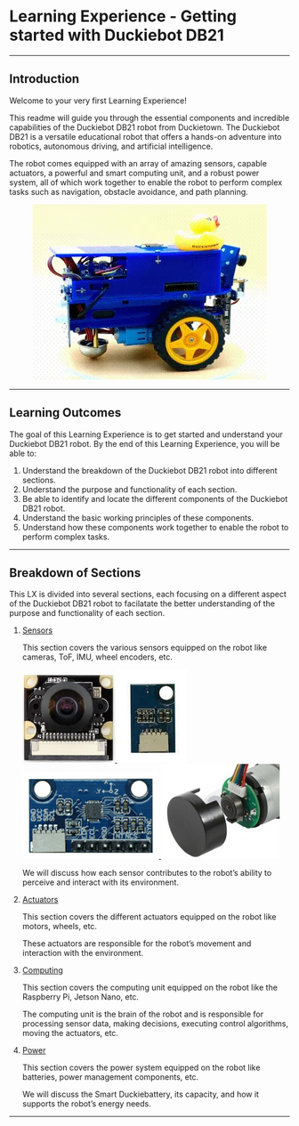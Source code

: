 # Learning Experience - Getting started with Duckiebot DB21

---

## Introduction

Welcome to your very first Learning Experience!

This readme will guide you through the essential components and incredible capabilities of the Duckiebot DB21 robot from Duckietown.
The Duckiebot DB21 is a versatile educational robot that offers a hands-on adventure into robotics, autonomous driving, and artificial intelligence.

The robot comes equipped with an array of amazing sensors, capable actuators, a powerful and smart computing unit, and a robust power system, all of which work together to enable the robot to perform complex tasks such as navigation, obstacle avoidance, and path planning.

<div align="center">
<img src="images/DB21J4_turning.webp" alt="Rotating Duckiebot DB21">
</div>

---

## Learning Outcomes

The goal of this Learning Experience is to get started and understand your Duckiebot DB21 robot.
By the end of this Learning Experience, you will be able to:

1. Understand the breakdown of the Duckiebot DB21 robot into different sections.
2. Understand the purpose and functionality of each section.
3. Be able to identify and locate the different components of the Duckiebot DB21 robot.
4. Understand the basic working principles of these components.
5. Understand how these components work together to enable the robot to perform complex tasks.

---

## Breakdown of Sections

This LX is divided into several sections, each focusing on a different aspect of the Duckiebot DB21 robot to facilatate the better understanding of the purpose and functionality of each section.

1. [Sensors](sensors.md)

    This section covers the various sensors equipped on the robot like cameras, ToF, IMU, wheel encoders, etc.

    <div id="sensor_icons">
    <a href="sensors.md#camera">
        <img src="images/camera.jpg" alt="Camera" title="Camera">
    </a>
    <a href="sensors.md#tof-sensor">
        <img src="images/tof.jpg" alt="ToF Sensor" title="ToF Sensor">
    </a>
    <a href="sensors.md#imu">
        <img src="images/imu.png" alt="IMU" title="IMU">
    </a>
    <a href="sensors.md#encoders">
        <img src="images/encoder.jpg" alt="Encoders" title="Encoders">
    </a>
    </div>
    
    We will discuss how each sensor contributes to the robot’s ability to perceive and interact with its environment.

2. [Actuators](actuators.md)

    This section covers the different actuators equipped on the robot like motors, wheels, etc.
    
    These actuators are responsible for the robot’s movement and interaction with the environment.

3. [Computing](computing.md)

    This section covers the computing unit equipped on the robot like the Raspberry Pi, Jetson Nano, etc.
    
    The computing unit is the brain of the robot and is responsible for processing sensor data, making decisions, executing control algorithms, moving the actuators, etc.

4. [Power](power.md)

    This section covers the power system equipped on the robot like batteries, power management components, etc.
    
    We will discuss the Smart Duckiebattery, its capacity, and how it supports the robot’s energy needs.

---
